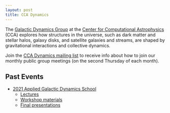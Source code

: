 ```yaml
---
layout: post
title: CCA Dynamics
---
```



The <a
href="https://www.simonsfoundation.org/flatiron/center-for-computational-astrophysics/dynamics/">Galactic
Dynamics Group</a> at the <a
href="https://www.simonsfoundation.org/flatiron/center-for-computational-astrophysics">Center
for Computational Astrophysics</a> (CCA) explores how structures in the universe, such
as dark matter and stellar halos, galaxy disks, and satellite galaxies and streams, are
shaped by gravitational interactions and collective dynamics.

Join the <a href="https://groups.google.com/u/1/g/ccadynamics">CCA Dynamics mailing list</a> to receive info about how to join our monthly public group meetings (on the second Thursday of each month).


## Past Events

- <a href="/SummerSchoolWebsite">2021 Applied Galactic Dynamics School</a>
    - <a href="https://galacticdynamics.nyc/SummerSchoolHandbook/lectures.html">Lectures</a>
    - <a href="https://github.com/CCADynamicsGroup/SummerSchoolWorkshops">Workshop materials</a>
    - <a href="https://www.youtube.com/watch?v=h5Ernnhf6Gw&list=PLi9ucwAr3cbHCeUmJ9zOifCffaJJ8WEwy">Final presentations</a>

